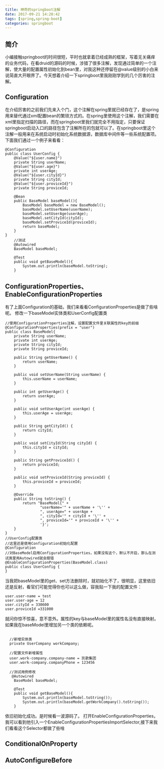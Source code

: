 ```yaml
---
title: 神奇的springboot注解
date: 2017-09-21 14:28:42
tags: [spring,spring-boot]
categories: springboot
---
```

## 简介
小编接触springboot的时间很短，平时也就拿着已经成熟的框架，写着无关痛痒的业务代码，在看druid的源码的时候，涉猎了很多注解，发现通过简单的一个注解，使大量的配置属性初始化到bean里，对我这种还停留在@value级别的小白来说简直大开眼界了。今天想着介绍一下springboot里我刚刚学到的几个厉害的注解。
## Configuration
在介绍厉害的之前我们先来入个门，这个注解在spring里就已经存在了，是spring用来替代通过xml配置bean的繁琐方式的。在spring里使用这个注解，我们需要在xml里指定扫描的路径，而在springboot里我们就完全不用指定，只要保证springboot启动入口的路径包含了注解所在的包就可以了。在springboot里这个注解一般用来在系统启动时初始化系统数据源，数据库中间件等一些系统配置项。
下面我们通过一个例子来看看：
<!--more-->
```
@Configuration
public class UserConfig {
    @Value("${user.name}")
    private String userName;
    @Value("${user.age}")
    private int userAge;
    @Value("${user.cityId}")
    private String cityId;
    @Value("${user.proviceId}")
    private String proviceId;

    @Bean
    public BaseModel baseModel(){
        BaseModel baseModel = new BaseModel();
        baseModel.setUserName(userName);
        baseModel.setUserAge(userAge);
        baseModel.setCityId(cityId);
        baseModel.setProviceId(proviceId);
        return baseModel;
    }
}
    //测试
    @Autowired
    BaseModel baseModel;

    @Test
    public void getBaseModel(){
        System.out.println(baseModel.toString);
    }
```
## ConfigurationProperties、EnableConfigurationProperties
有了上面Configuration的基础，我们来看看ConfigurationProperties是做了些啥呢。
修改一下baseModel实体类和UserConfig配置类
```
//使用ConfigurationProperties注解，设置配置文件里关联属性的key的前缀
@ConfigurationProperties(prefix = "user")
public class BaseModel{
    private String userName;
    private int userAge;
    private String cityId;
    private String proviceId;

    public String getUserName() {
        return userName;
    }

    public void setUserName(String userName) {
        this.userName = userName;
    }

    public int getUserAge() {
        return userAge;
    }

    public void setUserAge(int userAge) {
        this.userAge = userAge;
    }

    public String getCityId() {
        return cityId;
    }

    public void setCityId(String cityId) {
        this.cityId = cityId;
    }

    public String getProviceId() {
        return proviceId;
    }

    public void setProviceId(String proviceId) {
        this.proviceId = proviceId;
    }

    @Override
    public String toString() {
        return "BaseModel{" +
                "userName='" + userName + '\'' +
                ", userAge=" + userAge +
                ", cityId='" + cityId + '\'' +
                ", proviceId='" + proviceId + '\'' +
                '}';
    }
}
//UserConfig配置类
//这里还是使用Configuration初始化配置
@Configuration
//对BaseModel启用ConfigurationProperties，如果没有这个，默认不开启，那么在测试类里用Autowired就会报错
@EnableConfigurationProperties(BaseModel.class)
public class UserConfig {
}
```
当我把baseModel里的get、set方法删除时，就初始化不了，很明显，这里依旧还是反射，看官们可能觉得你也可以这么做，容我贴一下我的配置文件：
```
user.user-name = test
user.user-age = 12
user.cityId = 330600
user.proviceId =331000
```
就问你惊不惊喜，意不意外。属性的key与baseModel里的属性名没有直接映射。如果我在baseModel里增加另一个类的依赖呢。
```

  //新增实体类
  private UserCompany workCompany;

  //配置文件新增属性
  user.work-company.company-name = 凯歌集团
  user.work-company.companyPhone = 123456
  
  //测试用例修改
   @Autowired
    BaseModel baseModel;

    @Test
    public void getBaseModel(){
        System.out.println(baseModel.toString());
        System.out.println(baseModel.getWorkCompany().toString());
    }
```
依旧初始化成功。是时候看一波源码了。
打开EnableConfigurationProperties，我可以看到他引入一个EnableConfigurationPropertiesImportSelector,接下来我们看看这个Selector都做了些啥
## ConditionalOnProperty
## AutoConfigureBefore 

